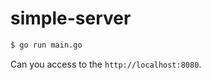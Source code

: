 simple-server
=============

```bash
$ go run main.go
```

Can you access to the `http://localhost:8080`.
